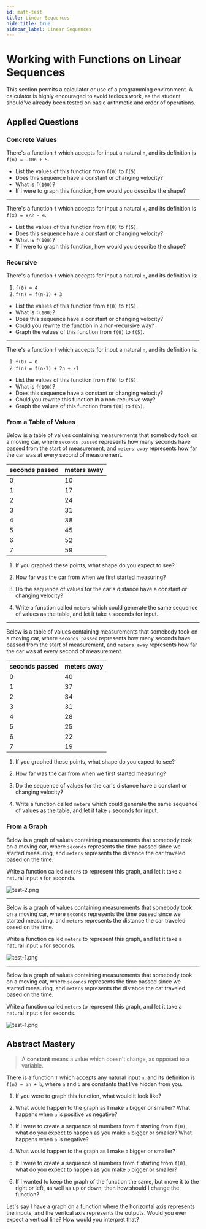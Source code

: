 ```yaml
---
id: math-test
title: Linear Sequences
hide_title: true
sidebar_label: Linear Sequences
---
```


# Working with Functions on Linear Sequences

This section permits a calculator or use of a programming environment. A 
calculator is highly encouraged to avoid tedious work, as the student should've 
already been tested on basic arithmetic and order of operations.

## Applied Questions

### Concrete Values

There's a function `f` which accepts for input a natural `n`, and its definition 
is `f(n) = -10n + 5`.

- List the values of this function from `f(0)` to `f(5)`.
- Does this sequence have a constant or changing velocity?
- What is `f(100)`?
- If I were to graph this function, how would you describe the shape?

---

There's a function `f` which accepts for input a natural `x`, and its definition 
is `f(x) = x/2 - 4`.

- List the values of this function from `f(0)` to `f(5)`.
- Does this sequence have a constant or changing velocity?
- What is `f(100)`?
- If I were to graph this function, how would you describe the shape?

### Recursive

There's a function `f` which accepts for input a natural `n`, and its definition 
is:   
   1. `f(0) = 4`
   2. `f(n) = f(n-1) + 3`
- List the values of this function from `f(0)` to `f(5)`.
- What is `f(100)`?
- Does this sequence have a constant or changing velocity?
- Could you rewrite the function in a non-recursive way?
- Graph the values of this function from `f(0)` to `f(5)`.

---

There's a function `f` which accepts for input a natural `n`, and its definition 
is:
   1. `f(0) = 0`
   2. `f(n) = f(n-1) + 2n + -1`

- List the values of this function from `f(0)` to `f(5)`.
- What is `f(100)`?
- Does this sequence have a constant or changing velocity?
- Could you rewrite this function in a non-recursive way?
- Graph the values of this function from `f(0)` to `f(5)`.

### From a Table of Values

Below is a table of values containing measurements that somebody took on a
moving car, where `seconds passed` represents how many seconds have passed from
the start of measurement, and `meters away` represents how far the car was at
every second of measurement.

seconds passed | meters away
-------------- | -----------
0              | 10
1              | 17
2              | 24
3              | 31
4              | 38
5              | 45
6              | 52
7              | 59

1. If you graphed these points, what shape do you expect to see?

2. How far was the car from when we first started measuring?

3. Do the sequence of values for the car's distance have a constant or changing
   velocity?

4. Write a function called `meters` which could generate the same sequence of
   values as the table, and let it take `s` seconds for input.

---

Below is a table of values containing measurements that somebody took on a
moving car, where `seconds passed` represents how many seconds have passed from
the start of measurement, and `meters away` represents how far the car was at
every second of measurement.

seconds passed | meters away
-------------- | -----------
0              | 40
1              | 37
2              | 34
3              | 31
4              | 28
5              | 25
6              | 22
7              | 19

1. If you graphed these points, what shape do you expect to see?

2. How far was the car from when we first started measuring?

3. Do the sequence of values for the car's distance have a constant or changing
   velocity?

4. Write a function called `meters` which could generate the same sequence of
   values as the table, and let it take `s` seconds for input.

### From a Graph

Below is a graph of values containing measurements that somebody took on a
moving car, where `seconds` represents the time passed since we started
measuring, and `meters` represents the distance the car traveled based on the
time.

Write a function called `meters` to represent this graph, and let it take a
natural input `s` for seconds.

![test-2.png](/img/test-2.png)

---

Below is a graph of values containing measurements that somebody took on a
moving car, where `seconds` represents the time passed since we started
measuring, and `meters` represents the distance the car traveled based on the
time.

Write a function called `meters` to represent this graph, and let it take a
natural input `s` for seconds.

![test-1.png](/img/test-1.png)

---

Below is a graph of values containing measurements that somebody took on a
moving cat, where `seconds` represents the time passed since we started
measuring, and `meters` represents the distance the cat traveled based on the
time.

Write a function called `meters` to represent this graph, and let it take a
natural input `s` for seconds.

![test-1.png](/img/test-3.png)

## Abstract Mastery

> A **constant** means a value which doesn't change, as opposed to a variable.

There is a function `f` which accepts any natural input `n`, and its definition
is `f(n) = an + b`, where `a` and `b` are constants that I've hidden from you.

1. If you were to graph this function, what would it look like?

2. What would happen to the graph as I make `a` bigger or smaller? What happens
   when `a` is positive vs negative?

3. If I were to create a sequence of numbers from `f` starting from `f(0)`, what
   do you expect to happen as you make `a` bigger or smaller? What happens when
   `a` is negative?

4. What would happen to the graph as I make `b` bigger or smaller?

5. If I were to create a sequence of numbers from `f` starting from `f(0)`, what
   do you expect to happen as you make `b` bigger or smaller?

6. If I wanted to keep the graph of the function the same, but move it to the
   right or left, as well as up or down, then how should I change the function?

Let's say I have a graph on a function where the horizontal axis represents the
inputs, and the veritcal axis represents the outputs. Would you ever expect a
vertical line? How would you interpret that?
